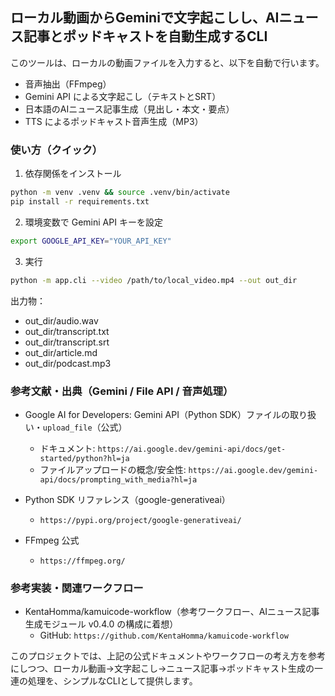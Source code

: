 ## ローカル動画からGeminiで文字起こしし、AIニュース記事とポッドキャストを自動生成するCLI

このツールは、ローカルの動画ファイルを入力すると、以下を自動で行います。

- 音声抽出（FFmpeg）
- Gemini API による文字起こし（テキストとSRT）
- 日本語のAIニュース記事生成（見出し・本文・要点）
- TTS によるポッドキャスト音声生成（MP3）

### 使い方（クイック）

1) 依存関係をインストール

```bash
python -m venv .venv && source .venv/bin/activate
pip install -r requirements.txt
```

2) 環境変数で Gemini API キーを設定

```bash
export GOOGLE_API_KEY="YOUR_API_KEY"
```

3) 実行

```bash
python -m app.cli --video /path/to/local_video.mp4 --out out_dir
```

出力物：

- out_dir/audio.wav
- out_dir/transcript.txt
- out_dir/transcript.srt
- out_dir/article.md
- out_dir/podcast.mp3

### 参考文献・出典（Gemini / File API / 音声処理）

- Google AI for Developers: Gemini API（Python SDK）ファイルの取り扱い・`upload_file`（公式）
  - ドキュメント: `https://ai.google.dev/gemini-api/docs/get-started/python?hl=ja`
  - ファイルアップロードの概念/安全性: `https://ai.google.dev/gemini-api/docs/prompting_with_media?hl=ja`

- Python SDK リファレンス（google-generativeai）
  - `https://pypi.org/project/google-generativeai/`

- FFmpeg 公式
  - `https://ffmpeg.org/`

### 参考実装・関連ワークフロー

- KentaHomma/kamuicode-workflow（参考ワークフロー、AIニュース記事生成モジュール v0.4.0 の構成に着想）
  - GitHub: `https://github.com/KentaHomma/kamuicode-workflow`

このプロジェクトでは、上記の公式ドキュメントやワークフローの考え方を参考にしつつ、ローカル動画→文字起こし→ニュース記事→ポッドキャスト生成の一連の処理を、シンプルなCLIとして提供します。

